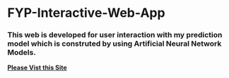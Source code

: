 # FYP-Interactive-Web-App

### This web is developed for user interaction with my prediction model which is construted by using Artificial Neural Network Models.
        
[**Please Vist this Site**](https://wuthmone.shinyapps.io/ann_predictor_app/)